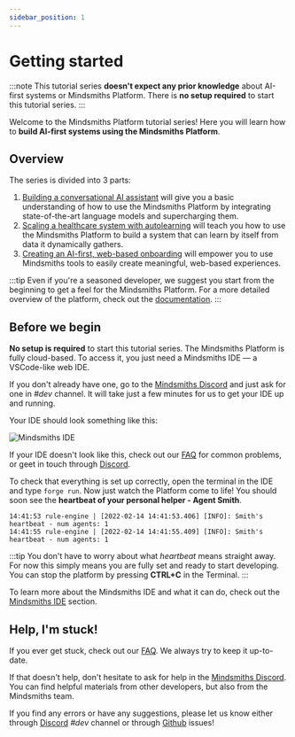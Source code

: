 ```yaml
---
sidebar_position: 1
---
```


# Getting started

:::note
This tutorial series **doesn't expect any prior knowledge** about AI-first systems or Mindsmiths Platform. 
There is **no setup required** to start this tutorial series.
:::

Welcome to the Mindsmiths Platform tutorial series!
Here you will learn how to **build AI-first systems using the Mindsmiths Platform**.

## Overview

The series is divided into 3 parts:
1. [Building a conversational AI assistant](conversational-ai/introduction)
will give you a basic understanding of how to use the Mindsmiths Platform by integrating
state-of-the-art language models and supercharging them.
2. [Scaling a healthcare system with autolearning](autolearning/introduction)
will teach you how to use the Mindsmiths Platform to build a system that can learn by itself
from data it dynamically gathers.
3. [Creating an AI-first, web-based onboarding](web-interactions/introduction)
will empower you to use Mindsmiths tools to easily create meaningful, web-based experiences.

:::tip
Even if you're a seasoned developer, we suggest you start from the beginning to 
get a feel for the Mindsmiths Platform. For a more detailed overview of the platform,
check out the [documentation](/platform/getting-started.md).
:::


## Before we begin
**No setup is required** to start this tutorial series.
The Mindsmiths Platform is fully cloud-based.
To access it, you just need a Mindsmiths IDE — a VSCode-like web IDE.

If you don't already have one, go to the 
[Mindsmiths Discord](https://discord.gg/mindsmiths) and just ask for one in *#dev* channel.
It will take just a few minutes for us to get your IDE up and running.

Your IDE should look something like this:

![Mindsmiths IDE](/img/tutorials/cloud_ide.png)

If your IDE doesn't look like this, check out our [FAQ](/docs/platform/reference/faq) for common problems,
or geet in touch through [Discord](https://discord.gg/mindsmiths).

To check that everything is set up correctly, open the terminal in the IDE and type `forge run`.
Now just watch the Platform come to life! You should soon see the **heartbeat of your personal helper - Agent Smith**.

```console
14:41:53 rule-engine | [2022-02-14 14:41:53.406] [INFO]: Smith's heartbeat - num agents: 1
14:41:55 rule-engine | [2022-02-14 14:41:55.409] [INFO]: Smith's heartbeat - num agents: 1
```


:::tip
You don't have to worry about what _heartbeat_ means straight away. For now this simply means you are fully set and ready to start developing.
You can stop the platform by pressing **CTRL+C** in the Terminal.
:::

To learn more about the Mindsmiths IDE and what it can do, check out the [Mindsmiths IDE](/docs/platform/advanced-concepts/ide) section.



## Help, I'm stuck!

If you ever get stuck, check out our [FAQ](/docs/platform/reference/faq).
We always try to keep it up-to-date.

If that doesn't help, don't hesitate to ask for help in the 
[Mindsmiths Discord](https://discord.gg/mindsmiths).
You can find helpful materials from other developers, but also from the Mindsmiths team.

If you find any errors or have any suggestions, please let us know either through
[Discord](https://discord.gg/mindsmiths) *#dev* channel or through
[Github](https://github.com/mindsmiths/examples) issues!